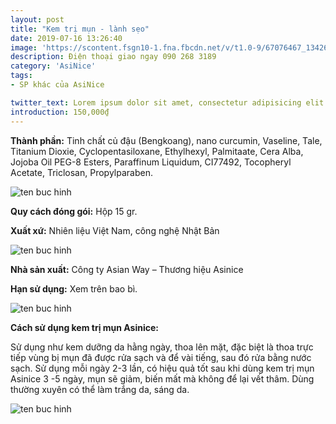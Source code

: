 ```yaml
---
layout: post
title: "Kem trị mụn - lành sẹo"
date: 2019-07-16 13:26:40
image: 'https://scontent.fsgn10-1.fna.fbcdn.net/v/t1.0-9/67076467_1342666582554110_5910596493672185856_n.jpg?_nc_cat=111&_nc_oc=AQn4EJZbJzwSUgL1scaGdKtF-4LVaFxIy74O0PLa7JbSocuSCosvvphTQDLgZ0BF-98&_nc_ht=scontent.fsgn10-1.fna&oh=48f0b2632fa498731756e41b1a67f642&oe=5DB6279E'
description: Điện thoại giao ngay 090 268 3189
category: 'AsiNice'
tags:
- SP khác của AsiNice

twitter_text: Lorem ipsum dolor sit amet, consectetur adipisicing elit.
introduction: 150,000₫
---
```


**Thành phần:** Tinh chất củ đậu (Bengkoang), nano curcumin, Vaseline, Tale, Titanium Dioxie, Cyclopentasiloxane, Ethylhexyl, Palmitaate, Cera Alba, Jojoba Oil PEG-8 Esters, Paraffinum Liquidum, CI77492, Tocopheryl Acetate, Triclosan, Propylparaben.

![ten buc hinh](https://scontent.fsgn2-2.fna.fbcdn.net/v/t1.0-9/67337119_1337474463073322_426318595534880768_n.jpg?_nc_cat=100&_nc_oc=AQlLKp97tt4wOEf_6fI3rz_etFgj2rgIHUKXwyZREp6_PU15KMDRmgH6BYl05JlE_Ms&_nc_ht=scontent.fsgn2-2.fna&oh=b0586c22aa3984441aab5737c1965d99&oe=5DBA60AC "ten buc hinh")

**Quy cách đóng gói:** Hộp 15 gr.

**Xuất xứ:** Nhiên liệu Việt Nam, công nghệ Nhật Bản

![ten buc hinh](https://scontent.fsgn2-3.fna.fbcdn.net/v/t1.0-9/66604774_1337474569739978_3328377235223609344_n.jpg?_nc_cat=110&_nc_oc=AQnsxu0eouneBc3XzX-YA4XKhbSme2wNbEt1baefkNDISbcZDvYu97l1iYJzYAlV7gA&_nc_ht=scontent.fsgn2-3.fna&oh=6dfc44e6d8af39ec9dca28473171ca93&oe=5DEEC397 "ten buc hinh")

**Nhà sản xuất:** Công ty Asian Way – Thương hiệu Asinice

**Hạn sử dụng:** Xem trên bao bì.

![ten buc hinh](https://scontent.fsgn2-3.fna.fbcdn.net/v/t1.0-9/66769578_1338169396337162_8010606120097808384_n.jpg?_nc_cat=110&_nc_oc=AQlstZZQgHGI6uCVgy_umDuEWU5EDkY9wHLt30GOAdw14NtOVPAbf4yOykg0e8ZMVnA&_nc_ht=scontent.fsgn2-3.fna&oh=72195bb8208bcc2fe59fa87b61858e64&oe=5DB08FA7 "ten buc hinh")

**Cách sử dụng kem trị mụn Asinice:**

Sử dụng như kem dưỡng da hằng ngày, thoa lên mặt, đặc biệt là thoa trực tiếp vùng bị mụn đã được rửa sạch và để vài tiếng, sau đó rửa bằng nước sạch. Sử dụng mỗi ngày 2-3 lần, có hiệu quả tốt sau khi dùng kem trị mụn Asinice 3 -5 ngày, mụn sẽ giảm, biến mất mà không để lại vết thâm. Dùng thường xuyên có thể làm trắng da, sáng da.

![ten buc hinh](https://lh3.googleusercontent.com/-0dBqRv6oapI/U-BLcB6FkYI/AAAAAAAAAOs/jalnNUQSkmw/w413-h572-no/IMG_20140319_0002.jpg "ten buc hinh")
